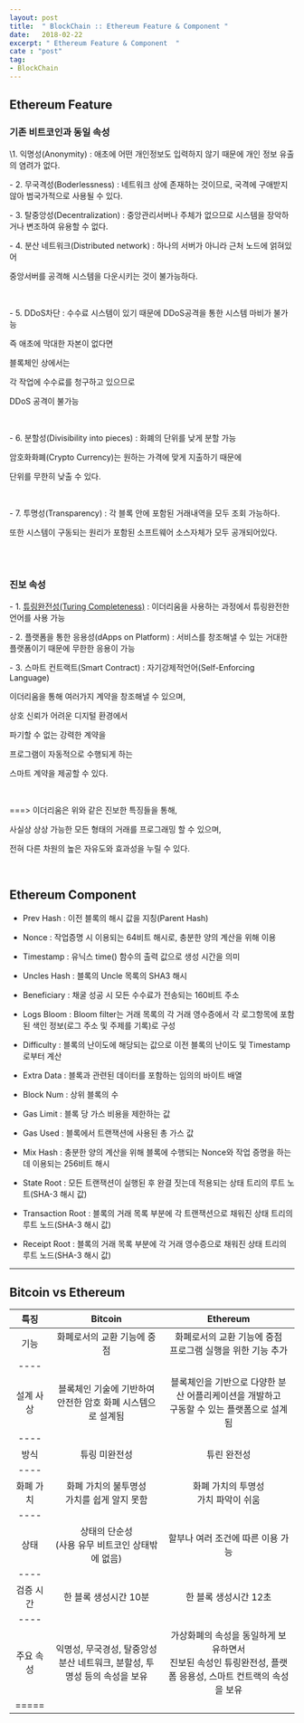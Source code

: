 ```yaml
---
layout: post
title:  " BlockChain :: Ethereum Feature & Component "
date:   2018-02-22
excerpt: " Ethereum Feature & Component  "
cate : "post"
tag:
- BlockChain
---
```


## Ethereum Feature

### 기존 비트코인과 동일 속성

\1. 익명성(Anonymity) : 애초에 어떤 개인정보도 입력하지 않기 때문에 개인 정보 유출의 염려가 없다.

\- 2. 무국격성(Boderlessness) : 네트워크 상에 존재하는 것이므로, 국격에 구애받지 않아 범국가적으로 사용될 수 있다.

\- 3. 탈중앙성(Decentralization) : 중앙관리서버나 주체가 없으므로 시스템을 장악하거나 변조하여 유용할 수 없다.

\- 4. 분산 네트워크(Distributed network) : 하나의 서버가 아니라 근처 노드에 얽혀있어 

중앙서버를 공격해 시스템을 다운시키는 것이 불가능하다.

<br>

\- 5. DDoS차단 : 수수료 시스템이 있기 때문에 DDoS공격을 통한 시스템 마비가 불가능

즉 애초에 막대한 자본이 없다면

블록체인 상에서는 

각 작업에 수수료를 청구하고 있으므로 

DDoS 공격이 불가능

<br>

\- 6. 분할성(Divisibility into pieces) : 화폐의 단위를 낮게 분할 가능

암호화화폐(Crypto Currency)는 원하는 가격에 맞게 지출하기 때문에 

단위를 무한히 낮출 수 있다.

<br>

\- 7. 투명성(Transparency) : 각 블록 안에 포함된 거래내역을 모두 조회 가능하다. 

또한 시스템이 구동되는 원리가 포함된 소프트웨어 소스자체가 모두 공개되어있다.

<br>

<br>

### 진보 속성

\- 1. [튜링완전성(Turing Completeness)](https://goodgid.github.io/BlockChain-Ethereum/) : 이더리움을 사용하는 과정에서 튜링완전한 언어를 사용 가능

\- 2. 플랫폼을 통한 응용성(dApps on Platform) : 서비스를 창조해낼 수 있는 거대한 플랫폼이기 때문에 무한한 응용이 가능

\- 3. 스마트 컨트랙트(Smart Contract) : 자기강제적언어(Self-Enforcing Language)

이더리움을 통해 여러가지 계약을 창조해낼 수 있으며,

상호 신뢰가 어려운 디지털 환경에서

파기할 수 없는 강력한 계약을 

프로그램이 자동적으로 수행되게 하는

스마트 계약을 제공할 수 있다.

<br>

===> 이더리움은 위와 같은 진보한 특징들을 통해, 

사실상 상상 가능한 모든 형태의 거래를 프로그래밍 할 수 있으며,

전혀 다른 차원의 높은 자유도와 효과성을 누릴 수 있다.

<br>


## Ethereum Component 

* Prev Hash : 이전 블록의 해시 값을 지칭(Parent Hash)

* Nonce : 작업증명 시 이용되는 64비트 해시로, 충분한 양의 계산을 위해 이용

* Timestamp : 유닉스 time() 함수의 출력 값으로 생성 시간을 의미

* Uncles Hash : 블록의 Uncle 목록의 SHA3 해시

* Beneficiary : 채굴 성공 시 모든 수수료가 전송되는 160비트 주소

* Logs Bloom : Bloom filter는 거래 목록의 각 거래 영수증에서 각 로그항목에 포함된 색인 정보(로그 주소 및 주제를 기록)로 구성

* Difficulty : 블록의 난이도에 해당되는 값으로 이전 블록의 난이도 및 Timestamp로부터 계산

* Extra Data : 블록과 관련된 데이터를 포함하는 임의의 바이트 배열

* Block Num : 상위 블록의 수

* Gas Limit : 블록 당 가스 비용을 제한하는 값

* Gas Used : 블록에서 트랜잭션에 사용된 총 가스 값

* Mix Hash : 충분한 양의 계산을 위해 블록에 수행되는 Nonce와 작업 증명을 하는데 이용되는 256비트 해시

* State Root : 모든 트랜잭션이 실행된 후 완결 짓는데 적용되는 상태 트리의 루트 노트(SHA-3 해시 값)

* Transaction Root : 블록의 거래 목록 부분에 각 트랜잭션으로 채워진 상태 트리의 루트 노드(SHA-3 해시 값)

* Receipt Root : 블록의 거래 목록 부분에 각 거래 영수증으로 채워진 상태 트리의 루트 노드(SHA-3 해시 값)

---


## Bitcoin vs Ethereum

|   특징       | Bitcoin    | Ethereum |
|:-------:|:-------:|:-------:|
| 기능   | 화폐로서의 교환 기능에 중점   | 화폐로서의 교환 기능에 중점 <br> 프로그램 실행을 위한 기능 추가  |
|----
| 설계 사상   | 블록체인 기술에 기반하여 안전한 암호 화폐 시스템으로 설계됨   | 블록체인을 기반으로 다양한 분산 어플리케이션을 개발하고 <br> 구동할 수 있는 플랫폼으로 설계됨   |
|----
| 방식   | 튜링 미완전성  | 튜린 완전성  |
|----
| 화폐 가치   | 화폐 가치의 불투명성 <br> 가치를 쉽게 알지 못함   | 화폐 가치의 투명성 <br> 가치 파악이 쉬움   |
|----
| 상태   | 상태의 단순성 <br> (사용 유무 비트코인 상태밖에 없음) | 할부나 여러 조건에 따른 이용 가능   |
|----
| 검증 시간   | 한 블록 생성시간 10분   | 한 블록 생성시간 12초   |
|----
| 주요 속성   | 익명성, 무국경성, 탈중앙성 <br> 분산 네트워크, 분할성, 투명성 등의 속성을 보유   | 가상화폐의 속성을 동일하게 보유하면서 <br> 진보된 속성인 튜링완전성, 플랫폼 응용성, 스마트 컨트랙의 속성을 보유   |
|=====



